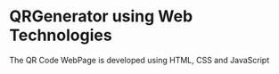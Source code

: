 # QRGenerator using Web Technologies
The QR Code WebPage is developed using HTML, CSS and JavaScript

